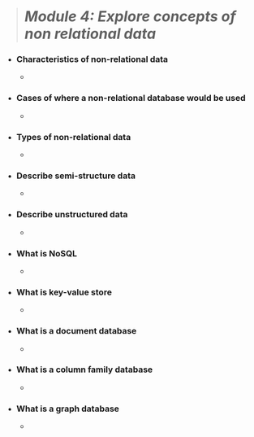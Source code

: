 > # **_Module 4: Explore concepts of non relational data_** 

- ### Characteristics of non-relational data
    - 
- ### Cases of where a non-relational database would be used
    -
- ### Types of non-relational data
    -
- ### Describe semi-structure data
    -
- ### Describe unstructured data
    -
- ### What is NoSQL
    -
- ### What is key-value store
    -
- ### What is a document database
    -
- ### What is a column family database
    -
- ### What is a graph database
    -